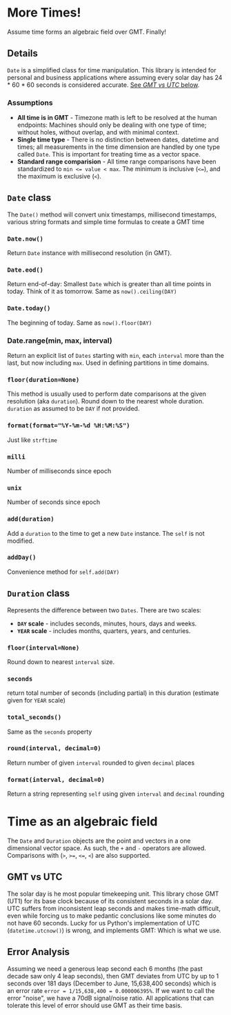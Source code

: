 # More Times!

Assume time forms an algebraic field over GMT. Finally! 


## Details 

`Date` is a simplified class for time manipulation. This library is intended for personal and business applications where assuming every solar day has 24 * 60 * 60 seconds is considered accurate. [See *GMT vs UTC* below](//#GMT%20vs%20UTC).


### Assumptions

* **All time is in GMT** - Timezone math is left to be resolved at the human endpoints: Machines should only be dealing with one type of time; without holes, without overlap, and with minimal context.
* **Single time type** - There is no distinction between dates, datetime and times; all measurements in the time dimension are handled by one type called `Date`. This is important for treating time as a vector space.
* **Standard range comparision** - All time range comparisons have been standardized to `min <= value < max`. The minimum is inclusive (`<=`), and the maximum is exclusive (`<`). 


## `Date` class 

The `Date()` method will convert unix timestamps, millisecond timestamps, various string formats and simple time formulas to create a GMT time

### `Date.now()`

Return `Date` instance with millisecond resolution (in GMT).

### `Date.eod()` 

Return end-of-day: Smallest `Date` which is greater than all time points in today. Think of it as tomorrow. Same as `now().ceiling(DAY)`

### `Date.today()`

The beginning of today. Same as `now().floor(DAY)`

### Date.range(min, max, interval)

Return an explicit list of `Dates` starting with `min`, each `interval` more than the last, but now including `max`.   Used in defining partitions in time domains.

### `floor(duration=None)`

This method is usually used to perform date comparisons at the given resolution (aka `duration`). Round down to the nearest whole duration. `duration` as assumed to be `DAY` if not provided.

### `format(format="%Y-%m-%d %H:%M:%S")`

Just like `strftime`

### `milli`

Number of milliseconds since epoch

### `unix`

Number of seconds since epoch


### `add(duration)`

Add a `duration` to the time to get a new `Date` instance. The `self` is not modified.

### `addDay()`

Convenience method for `self.add(DAY)`


## `Duration` class

Represents the difference between two `Dates`. There are two scales:

*  **`DAY` scale** - includes seconds, minutes, hours, days and weeks.
*  **`YEAR` scale** - includes months, quarters, years, and centuries.

### `floor(interval=None)`

Round down to nearest `interval` size.

### `seconds` 

return total number of seconds (including partial) in this duration (estimate given for `YEAR` scale)

### `total_seconds()`

Same as the `seconds` property

### `round(interval, decimal=0)`

Return number of given `interval` rounded to given `decimal` places

### `format(interval, decimal=0)`

Return a string representing `self` using given `interval` and `decimal` rounding


# Time as an algebraic field

The `Date` and `Duration` objects are the point and vectors in a one dimensional vector space. As such, the `+` and `-` operators are allowed. Comparisons with (`>`, `>=`, `<=`, `<`) are also supported.


## GMT vs UTC

The solar day is he most popular timekeeping unit. This library chose GMT (UT1) for its base clock because of its consistent seconds in a solar day. UTC suffers from inconsistent leap seconds and makes time-math difficult, even while forcing us to make pedantic conclusions like some minutes do not have 60 seconds. Lucky for us Python's implementation of UTC (`datetime.utcnow()`) is wrong, and implements GMT: Which is what we use.

## Error Analysis

Assuming we need a generous leap second each 6 months (the past decade saw only 4 leap seconds), then GMT deviates from UTC by up to 1 seconds over 181 days (December to June, 15,638,400 seconds) which is an error rate `error = 1/15,638,400 = 0.000006395%`. If we want to call the error "noise", we have a 70dB signal/noise ratio. All applications that can tolerate this level of error should use GMT as their time basis.


